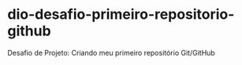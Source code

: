 # dio-desafio-primeiro-repositorio-github
Desafio de Projeto: Criando meu primeiro repositório Git/GitHub
